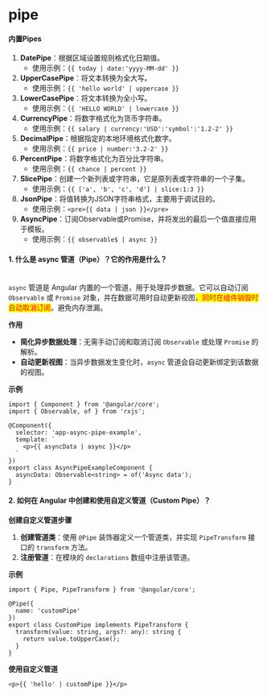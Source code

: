 # pipe

#### 内置Pipes

1. **DatePipe**：根据区域设置规则格式化日期值。
   * 使用示例：`{{ today | date:'yyyy-MM-dd' }}`
2. **UpperCasePipe**：将文本转换为全大写。
   * 使用示例：`{{ 'hello world' | uppercase }}`
3. **LowerCasePipe**：将文本转换为全小写。
   * 使用示例：`{{ 'HELLO WORLD' | lowercase }}`
4. **CurrencyPipe**：将数字格式化为货币字符串。
   * 使用示例：`{{ salary | currency:'USD':'symbol':'1.2-2' }}`
5. **DecimalPipe**：根据指定的本地环境格式化数字。
   * 使用示例：`{{ price | number:'3.2-2' }}`
6. **PercentPipe**：将数字格式化为百分比字符串。
   * 使用示例：`{{ chance | percent }}`
7. **SlicePipe**：创建一个新列表或字符串，它是原列表或字符串的一个子集。
   * 使用示例：`{{ ['a', 'b', 'c', 'd'] | slice:1:3 }}`
8. **JsonPipe**：将值转换为JSON字符串格式，主要用于调试目的。
   * 使用示例：`<pre>{{ data | json }}</pre>`
9. **AsyncPipe**：订阅Observable或Promise，并将发出的最后一个值直接应用于模板。
   * 使用示例：`{{ observable$ | async }}`

#### 1. 什么是 async 管道（Pipe）？它的作用是什么？

\
`async` 管道是 Angular 内置的一个管道，用于处理异步数据。它可以自动订阅 `Observable` 或 `Promise` 对象，并在数据可用时自动更新视图<mark style="color:red;">，同时在组件销毁时自动取消订阅</mark>，避免内存泄漏。

**作用**

* **简化异步数据处理**：无需手动订阅和取消订阅 `Observable` 或处理 `Promise` 的解析。
* **自动更新视图**：当异步数据发生变化时，`async` 管道会自动更新绑定到该数据的视图。

**示例**



```
import { Component } from '@angular/core';
import { Observable, of } from 'rxjs';

@Component({
  selector: 'app-async-pipe-example',
  template: `
    <p>{{ asyncData | async }}</p>
  `
})
export class AsyncPipeExampleComponent {
  asyncData: Observable<string> = of('Async data');
}
```

#### 2. 如何在 Angular 中创建和使用自定义管道（Custom Pipe）？

**创建自定义管道步骤**

1. **创建管道类**：使用 `@Pipe` 装饰器定义一个管道类，并实现 `PipeTransform` 接口的 `transform` 方法。
2. **注册管道**：在模块的 `declarations` 数组中注册该管道。

**示例**

```
import { Pipe, PipeTransform } from '@angular/core';

@Pipe({
  name: 'customPipe'
})
export class CustomPipe implements PipeTransform {
  transform(value: string, args?: any): string {
    return value.toUpperCase();
  }
}

```

**使用自定义管道**

```
<p>{{ 'hello' | customPipe }}</p>
```
